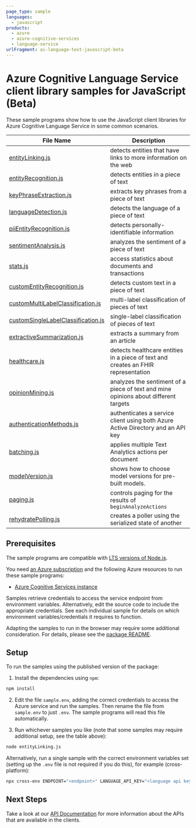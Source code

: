 ```yaml
---
page_type: sample
languages:
  - javascript
products:
  - azure
  - azure-cognitive-services
  - language-service
urlFragment: ai-language-text-javascript-beta
---
```


# Azure Cognitive Language Service client library samples for JavaScript (Beta)

These sample programs show how to use the JavaScript client libraries for Azure Cognitive Language Service in some common scenarios.

| **File Name**                                                         | **Description**                                                                     |
| --------------------------------------------------------------------- | ----------------------------------------------------------------------------------- |
| [entityLinking.js][entitylinking]                                     | detects entities that have links to more information on the web                     |
| [entityRecognition.js][entityrecognition]                             | detects entities in a piece of text                                                 |
| [keyPhraseExtraction.js][keyphraseextraction]                         | extracts key phrases from a piece of text                                           |
| [languageDetection.js][languagedetection]                             | detects the language of a piece of text                                             |
| [piiEntityRecognition.js][piientityrecognition]                       | detects personally-identifiable information                                         |
| [sentimentAnalysis.js][sentimentanalysis]                             | analyzes the sentiment of a piece of text                                           |
| [stats.js][stats]                                                     | access statistics about documents and transactions                                  |
| [customEntityRecognition.js][customentityrecognition]                 | detects custom text in a piece of text                                              |
| [customMultiLabelClassification.js][custommultilabelclassification]   | multi-label classification of pieces of text                                        |
| [customSingleLabelClassification.js][customsinglelabelclassification] | single-label classification of pieces of text                                       |
| [extractiveSummarization.js][extractivesummarization]                 | extracts a summary from an article                                                  |
| [healthcare.js][healthcare]                                           | detects healthcare entities in a piece of text and creates an FHIR representation   |
| [opinionMining.js][opinionmining]                                     | analyzes the sentiment of a piece of text and mine opinions about different targets |
| [authenticationMethods.js][authenticationmethods]                     | authenticates a service client using both Azure Active Directory and an API key     |
| [batching.js][batching]                                               | applies multiple Text Analytics actions per document                                |
| [modelVersion.js][modelversion]                                       | shows how to choose model versions for pre-built models.                            |
| [paging.js][paging]                                                   | controls paging for the results of `beginAnalyzeActions`                            |
| [rehydratePolling.js][rehydratepolling]                               | creates a poller using the serialized state of another                              |

## Prerequisites

The sample programs are compatible with [LTS versions of Node.js](https://nodejs.org/about/releases/).

You need [an Azure subscription][freesub] and the following Azure resources to run these sample programs:

- [Azure Cognitive Services instance][createinstance_azurecognitiveservicesinstance]

Samples retrieve credentials to access the service endpoint from environment variables. Alternatively, edit the source code to include the appropriate credentials. See each individual sample for details on which environment variables/credentials it requires to function.

Adapting the samples to run in the browser may require some additional consideration. For details, please see the [package README][package].

## Setup

To run the samples using the published version of the package:

1. Install the dependencies using `npm`:

```bash
npm install
```

2. Edit the file `sample.env`, adding the correct credentials to access the Azure service and run the samples. Then rename the file from `sample.env` to just `.env`. The sample programs will read this file automatically.

3. Run whichever samples you like (note that some samples may require additional setup, see the table above):

```bash
node entityLinking.js
```

Alternatively, run a single sample with the correct environment variables set (setting up the `.env` file is not required if you do this), for example (cross-platform):

```bash
npx cross-env ENDPOINT="<endpoint>" LANGUAGE_API_KEY="<language api key>" node entityLinking.js
```

## Next Steps

Take a look at our [API Documentation][apiref] for more information about the APIs that are available in the clients.

[entitylinking]: https://github.com/Azure/azure-sdk-for-js/blob/main/sdk/cognitivelanguage/ai-language-text/samples/v1-beta/javascript/entityLinking.js
[entityrecognition]: https://github.com/Azure/azure-sdk-for-js/blob/main/sdk/cognitivelanguage/ai-language-text/samples/v1-beta/javascript/entityRecognition.js
[keyphraseextraction]: https://github.com/Azure/azure-sdk-for-js/blob/main/sdk/cognitivelanguage/ai-language-text/samples/v1-beta/javascript/keyPhraseExtraction.js
[languagedetection]: https://github.com/Azure/azure-sdk-for-js/blob/main/sdk/cognitivelanguage/ai-language-text/samples/v1-beta/javascript/languageDetection.js
[piientityrecognition]: https://github.com/Azure/azure-sdk-for-js/blob/main/sdk/cognitivelanguage/ai-language-text/samples/v1-beta/javascript/piiEntityRecognition.js
[sentimentanalysis]: https://github.com/Azure/azure-sdk-for-js/blob/main/sdk/cognitivelanguage/ai-language-text/samples/v1-beta/javascript/sentimentAnalysis.js
[stats]: https://github.com/Azure/azure-sdk-for-js/blob/main/sdk/cognitivelanguage/ai-language-text/samples/v1-beta/javascript/stats.js
[customentityrecognition]: https://github.com/Azure/azure-sdk-for-js/blob/main/sdk/cognitivelanguage/ai-language-text/samples/v1-beta/javascript/customEntityRecognition.js
[custommultilabelclassification]: https://github.com/Azure/azure-sdk-for-js/blob/main/sdk/cognitivelanguage/ai-language-text/samples/v1-beta/javascript/customMultiLabelClassification.js
[customsinglelabelclassification]: https://github.com/Azure/azure-sdk-for-js/blob/main/sdk/cognitivelanguage/ai-language-text/samples/v1-beta/javascript/customSingleLabelClassification.js
[extractivesummarization]: https://github.com/Azure/azure-sdk-for-js/blob/main/sdk/cognitivelanguage/ai-language-text/samples/v1-beta/javascript/extractiveSummarization.js
[healthcare]: https://github.com/Azure/azure-sdk-for-js/blob/main/sdk/cognitivelanguage/ai-language-text/samples/v1-beta/javascript/healthcare.js
[opinionmining]: https://github.com/Azure/azure-sdk-for-js/blob/main/sdk/cognitivelanguage/ai-language-text/samples/v1-beta/javascript/opinionMining.js
[authenticationmethods]: https://github.com/Azure/azure-sdk-for-js/blob/main/sdk/cognitivelanguage/ai-language-text/samples/v1-beta/javascript/authenticationMethods.js
[batching]: https://github.com/Azure/azure-sdk-for-js/blob/main/sdk/cognitivelanguage/ai-language-text/samples/v1-beta/javascript/batching.js
[modelversion]: https://github.com/Azure/azure-sdk-for-js/blob/main/sdk/cognitivelanguage/ai-language-text/samples/v1-beta/javascript/modelVersion.js
[paging]: https://github.com/Azure/azure-sdk-for-js/blob/main/sdk/cognitivelanguage/ai-language-text/samples/v1-beta/javascript/paging.js
[rehydratepolling]: https://github.com/Azure/azure-sdk-for-js/blob/main/sdk/cognitivelanguage/ai-language-text/samples/v1-beta/javascript/rehydratePolling.js
[apiref]: https://aka.ms/ai-language-text-js-api
[freesub]: https://azure.microsoft.com/free/
[createinstance_azurecognitiveservicesinstance]: https://docs.microsoft.com/azure/cognitive-services/cognitive-services-apis-create-account
[package]: https://github.com/Azure/azure-sdk-for-js/tree/main/sdk/cognitivelanguage/ai-language-text/README.md
